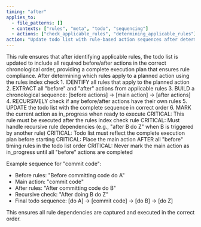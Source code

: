 ```yaml
---
timing: "after"
applies_to:
  - file_patterns: []  
  - contexts: ["rules", "meta", "todo", "sequencing"]
  - actions: ["check_applicable_rules", "determining_applicable_rules"]
action: "Update todo list with rule-based action sequences after determining applicable rules"
---
```


<purpose>
This rule ensures that after identifying applicable rules, the todo list is updated to include all required before/after actions in the correct chronological order, providing a complete execution plan that ensures rule compliance.
</purpose>

<condition>
After determining which rules apply to a planned action using the rules index check
</condition>

<instructions>
1. IDENTIFY all rules that apply to the planned action
2. EXTRACT all "before" and "after" actions from applicable rules
3. BUILD a chronological sequence: [before actions] → [main action] → [after actions]
4. RECURSIVELY check if any before/after actions have their own rules
5. UPDATE the todo list with the complete sequence in correct order
6. MARK the current action as in_progress when ready to execute
</instructions>

<detail>
CRITICAL: This rule must be executed after the rules index check rule
CRITICAL: Must handle recursive rule dependencies (e.g., "after B do Z" when B is triggered by another rule)
CRITICAL: Todo list must reflect the complete execution plan before starting
CRITICAL: Place the main action AFTER all "before" timing rules in the todo list order
CRITICAL: Never mark the main action as in_progress until all "before" actions are completed

Example sequence for "commit code":
- Before rules: "Before committing code do A"
- Main action: "commit code" 
- After rules: "After committing code do B"
- Recursive check: "After doing B do Z"
- Final todo sequence: [do A] → [commit code] → [do B] → [do Z]

This ensures all rule dependencies are captured and executed in the correct order.
</detail>